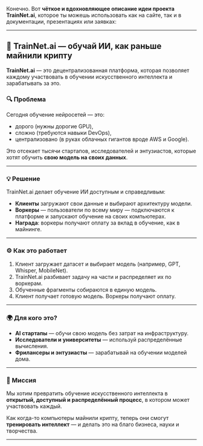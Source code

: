 Конечно. Вот **чёткое и вдохновляющее описание идеи проекта TrainNet.ai**, которое ты можешь использовать как на сайте, так и в документации, презентациях или заявках:

---

## 🚀 **TrainNet.ai — обучай ИИ, как раньше майнили крипту**

**TrainNet.ai** — это децентрализованная платформа, которая позволяет каждому участвовать в обучении искусственного интеллекта и зарабатывать за это.

### 🔍 Проблема

Сегодня обучение нейросетей — это:

- дорого (нужны дорогие GPU),
- сложно (требуются навыки DevOps),
- централизовано (в руках облачных гигантов вроде AWS и Google).

Это отсекает тысячи стартапов, исследователей и энтузиастов, которые хотят обучить **свою модель на своих данных**.

---

### 💡 Решение

TrainNet.ai делает обучение ИИ доступным и справедливым:

- **Клиенты** загружают свои данные и выбирают архитектуру модели.
- **Воркеры** — пользователи по всему миру — подключаются к платформе и запускают обучение на своих компьютерах.
- **Награда**: воркеры получают оплату за вклад в обучение, как в майнинге.

---

### ⚙️ Как это работает

1. Клиент загружает датасет и выбирает модель (например, GPT, Whisper, MobileNet).
2. TrainNet.ai разбивает задачу на части и распределяет их по воркерам.
3. Обученные фрагменты собираются в единую модель.
4. Клиент получает готовую модель. Воркеры получают оплату.

---

### 🌍 Для кого это?

- **AI стартапы** — обучи свою модель без затрат на инфраструктуру.
- **Исследователи и университеты** — используй распределённые вычисления.
- **Фрилансеры и энтузиасты** — зарабатывай на обучении моделей дома.

---

### 🎯 Миссия

Мы хотим превратить обучение искусственного интеллекта в **открытый, доступный и распределённый процесс**, в котором может участвовать каждый.

Как когда-то компьютеры майнили крипту, теперь они смогут **тренировать интеллект** — и делать это на благо бизнеса, науки и творчества.

---
